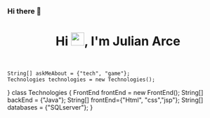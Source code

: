 ### Hi there 👋
<h1 align="center">Hi <img src="https://raw.githubusercontent.com/iampavangandhi/iampavangandhi/master/gifs/Hi.gif" width="30px">, I'm Julian Arce</h1>
 <p align="center"><br/>

<!--
**anubiss10/anubiss10** is a ✨ _special_ ✨ repository because its `README.md` (this file) appears on your GitHub profile.
<a href="https://www.linkedin.com/in/julianf-f/">
    <img src="https://img.shields.io/badge/linkedin-sachuverma-blue">
  </a>

  <a href="https://www.instagram.com/julian_arce_/">
    <img src="https://img.shields.io/badge/instagram-sachuverma_-red">
  </a>
</p>
- 🔭 I’m currently working on Atos Enterprise
- 🌱 I’m currently learning Java Backend And Frontend
- 👯 I’m looking to collaborate on new projects

Here are some ideas to get you started:
```java
public class Julian {
- 🔭 I’m currently working on ...
- 🌱 I’m currently learning ...
- 👯 I’m looking to collaborate on ...
- 🤔 I’m looking for help with ...
- 💬 Ask me about ...
- 📫 How to reach me: ...
- 😄 Pronouns: ...
- ⚡ Fun fact: ...
-->
    String[] askMeAbout = {"tech", "game"};
    Technologies technologies = new Technologies();
}
class Technologies {
    FrontEnd frontEnd = new FrontEnd();
    String[] backEnd = {"Java"};
    String[] frontEnd={"Html", "css","jsp"};
    String[] databases = {"SQLserver"};
}
```
